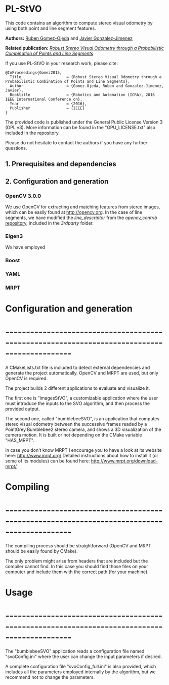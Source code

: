 # PL-StVO #

This code contains an algorithm to compute stereo visual odometry by using both point and line segment features.

**Authors:** [Ruben Gomez-Ojeda](http://mapir.isa.uma.es/mapirwebsite/index.php/people/164-ruben-gomez) and [Javier Gonzalez-Jimenez](http://mapir.isa.uma.es/mapirwebsite/index.php/people/95-javier-gonzalez-jimenez)

**Related publication:** [*Robust Stereo Visual Odometry through a Probabilistic Combination of Points and Line Segments*](http://mapir.isa.uma.es/mapirwebsite/index.php/people/164-ruben-gomez)

If you use PL-StVO in your research work, please cite:

    @InProceedings{Gomez2015,
      Title                    = {Robust Stereo Visual Odometry through a Probabilistic Combination of Points and Line Segments},
      Author                   = {Gomez-Ojeda, Ruben and Gonzalez-Jimenez, Javier},
      Booktitle                = {Robotics and Automation (ICRA), 2016 IEEE International Conference on},
      Year                     = {2016},
      Publisher                = {IEEE}
    }

The provided code is published under the General Public License Version 3 (GPL v3). More information can be found in the "GPU_LICENSE.txt" also included in the repository.

Please do not hesitate to contact the authors if you have any further questions.

## 1. Prerequisites and dependencies



## 2. Configuration and generation

### OpenCV 3.0.0
We use OpenCV for extracting and matching features from stereo images, which can be easily found at http://opencv.org. 
In the case of line segments, we have modified the *line_descriptor* from the *opencv_contrib* 
[repository](https://github.com/Itseez/opencv_contrib), included in the *3rdparty* folder.

### Eigen3
We have employed 

### Boost

### YAML

### MRPT






# Configuration and generation
# -------------------------------------------------------------------------------------------- #
A CMakeLists.txt file is included to detect external dependencies and generate the project automatically. OpenCV and MRPT are used, but only OpenCV is required.

The project builds 2 different applications to evaluate and visualize it.

The first one is "imagesStVO", a customizable application where the user must introduce the inputs to the SVO algorithm, and then process the provided output. 

The second one, called "bumblebeeSVO", is an application that computes stereo visual odometry between the successive frames readed by a PointGrey Bumblebee2 stereo camera, and shows a 3D visualization of the camera motion. It is built or not depending on the CMake variable "HAS_MRPT".

In case you don't know MRPT I encourage you to have a look at its website here: http://www.mrpt.org/
Detailed instructions about how to install it (or some of its modules) can be found here: http://www.mrpt.org/download-mrpt/

# Compiling
# -------------------------------------------------------------------------------------------- #
The compiling process should be straightforward (OpenCV and MRPT should be easily found by CMake).

The only problem might arise from headers that are included but the compiler cannot find. In this case you should find those files on your computer and include them with the correct path (for your machine).

# Usage
# -------------------------------------------------------------------------------------------- #
The "bumblebeeSVO" application reads a configuration file named "svoConfig.ini" where the user can change the input parameters if desired. 

A complete configuration file "svoConfig_full.ini" is also provided, which includes all the parameters employed internally by the algorithm, but we recommend not to change the parameters.

